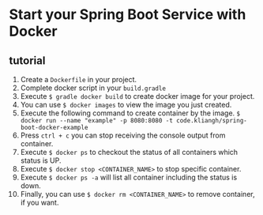 # Start your Spring Boot Service with Docker

## tutorial
1. Create a `Dockerfile` in your project.
2. Complete docker script in your `build.gradle`
3. Execute `$ gradle docker build` to create docker image for your project.
4. You can use `$ docker images` to view the image you just created.
5. Execute the following command to create container by the image.
`$ docker run --name "example" -p 8080:8080 -t code.kliangh/spring-boot-docker-example`
6. Press `ctrl + c` you can stop receiving the console output from container.
7. Execute `$ docker ps` to checkout the status of all containers which status is UP.
8. Execute `$ docker stop <CONTAINER_NAME>` to stop specific container.
9. Execute `$ docker ps -a` will list all container including the status is down.
10. Finally, you can use `$ docker rm <CONTAINER_NAME>` to remove container, if you want.